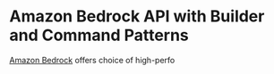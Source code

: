 # Amazon Bedrock API with Builder and Command Patterns

[Amazon Bedrock](https://aws.amazon.com/bedrock) offers choice of high-perfo